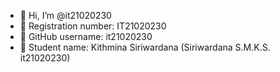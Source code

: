 - 👋 Hi, I’m @it21020230
- 🌱 Registration number: IT21020230
- 🌱 GitHub username: it21020230
- 🌱 Student name: Kithmina Siriwardana (Siriwardana S.M.K.S. it21020230)

<!---
it21020230/it21020230 is a ✨ special ✨ repository because its `README.md` (this file) appears on your GitHub profile.
You can click the Preview link to take a look at your changes.
--->
